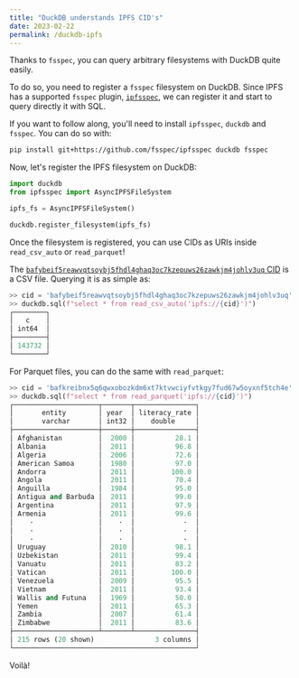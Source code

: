 ```yaml
---
title: "DuckDB understands IPFS CID's"
date: 2023-02-22
permalink: /duckdb-ipfs
---
```


Thanks to `fsspec`, you can query arbitrary filesystems with DuckDB quite easily.

To do so, you need to register a `fsspec` filesystem on DuckDB. Since IPFS has a supported `fsspec` plugin, [`ipfsspec`](https://github.com/fsspec/ipfsspec), we can register it and start to query directly it with SQL.

If you want to follow along, you'll need to install `ipfsspec`,  `duckdb` and `fsspec`. You can do so with:

```bash
pip install git+https://github.com/fsspec/ipfsspec duckdb fsspec
```

Now, let's register the IPFS filesystem on DuckDB:

```python
import duckdb
from ipfsspec import AsyncIPFSFileSystem

ipfs_fs = AsyncIPFSFileSystem()

duckdb.register_filesystem(ipfs_fs)
```

Once the filesystem is registered, you can use CIDs as URIs inside `read_csv_auto` or `read_parquet`!

The [`bafybeif5reawvqtsoybj5fhdl4ghaq3oc7kzepuws26zawkjm4johlv3uq` CID](https://bafybeif5reawvqtsoybj5fhdl4ghaq3oc7kzepuws26zawkjm4johlv3uq.ipfs.w3s.link/) is a CSV file. Querying it is as simple as:

```python
>> cid = 'bafybeif5reawvqtsoybj5fhdl4ghaq3oc7kzepuws26zawkjm4johlv3uq'
>> duckdb.sql(f"select * from read_csv_auto('ipfs://{cid}')")
┌────────┐
│   c    │
│ int64  │
├────────┤
│ 143732 │
└────────┘
```

For Parquet files, you can do the same with `read_parquet`:

```python
>> cid = 'bafkreibnx5q6qwxobozkdm6xt7ktvwciyfvtkgy7fud67w5oyxnf5tch4e'
>> duckdb.sql(f"select * from read_parquet('ipfs://{cid}')")
┌─────────────────────┬───────┬───────────────┐
│       entity        │ year  │ literacy_rate │
│       varchar       │ int32 │    double     │
├─────────────────────┼───────┼───────────────┤
│ Afghanistan         │  2000 │          28.1 │
│ Albania             │  2011 │          96.8 │
│ Algeria             │  2006 │          72.6 │
│ American Samoa      │  1980 │          97.0 │
│ Andorra             │  2011 │         100.0 │
│ Angola              │  2011 │          70.4 │
│ Anguilla            │  1984 │          95.0 │
│ Antigua and Barbuda │  2011 │          99.0 │
│ Argentina           │  2011 │          97.9 │
│ Armenia             │  2011 │          99.6 │
│    ·                │    ·  │            ·  │
│    ·                │    ·  │            ·  │
│    ·                │    ·  │            ·  │
│ Uruguay             │  2010 │          98.1 │
│ Uzbekistan          │  2011 │          99.4 │
│ Vanuatu             │  2011 │          83.2 │
│ Vatican             │  2011 │         100.0 │
│ Venezuela           │  2009 │          95.5 │
│ Vietnam             │  2011 │          93.4 │
│ Wallis and Futuna   │  1969 │          50.0 │
│ Yemen               │  2011 │          65.3 │
│ Zambia              │  2007 │          61.4 │
│ Zimbabwe            │  2011 │          83.6 │
├─────────────────────┴───────┴───────────────┤
│ 215 rows (20 shown)               3 columns │
└─────────────────────────────────────────────┘
```

Voilà!
